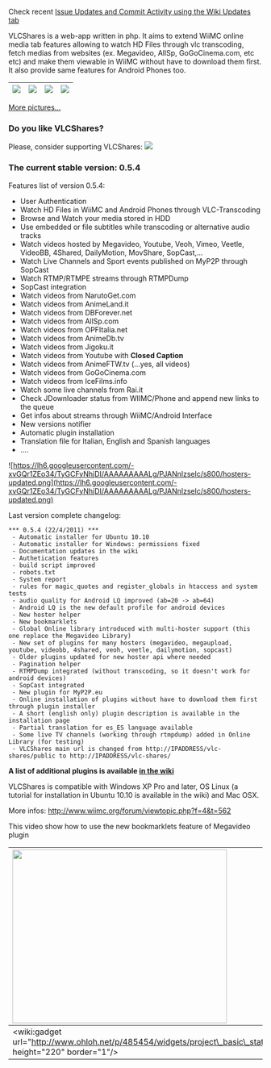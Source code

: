Check recent [Issue Updates and Commit Activity using the Wiki Updates tab](Updates.md)

VLCShares is a web-app written in php. It aims to extend WiiMC online media tab features allowing to watch HD Files through vlc transcoding, fetch medias from websites (ex. Megavideo, AllSp, GoGoCinema.com, etc etc) and make them viewable in WiiMC without have to download them first. It also provide same features for Android Phones too.

| <a href='https://picasaweb.google.com/lh/photo/8rryG6x6HJHZ1bUrbqcgag?feat=embedwebsite'><img src='https://lh5.googleusercontent.com/_U6HIkh_ODAo/TWYYhAu6teI/AAAAAAAAAEc/UnDL5gSswLY/s288/12-dashboard.png' /></a> | <a href='https://picasaweb.google.com/lh/photo/1iaQQRdosiuRvcfyUE6Jdw?feat=embedwebsite'><img src='https://lh5.googleusercontent.com/_U6HIkh_ODAo/TWYYbiTEPTI/AAAAAAAAADw/kBtU92dBVE0/s288/01-installer.png' /></a> | <a href='https://picasaweb.google.com/lh/photo/YpmrhHRCJn-0kTwkFbnhKQ?feat=embedwebsite'><img src='https://lh6.googleusercontent.com/_U6HIkh_ODAo/TWYYgJNrJCI/AAAAAAAAAEU/HBGp4QYFCbQ/s175/10-collections-index.png' /></a> | <a href='https://picasaweb.google.com/lh/photo/R5dbXEnUF8YmIjaSlepghw?feat=embedwebsite'><img src='https://lh3.googleusercontent.com/_U6HIkh_ODAo/TWYYgXF7kJI/AAAAAAAAAEY/DQS25ZM_4_E/s175/11-animeftw.png' /></a> |
|:--------------------------------------------------------------------------------------------------------------------------------------------------------------------------------------------------------------------|:--------------------------------------------------------------------------------------------------------------------------------------------------------------------------------------------------------------------|:----------------------------------------------------------------------------------------------------------------------------------------------------------------------------------------------------------------------------|:-------------------------------------------------------------------------------------------------------------------------------------------------------------------------------------------------------------------|

[More pictures...](https://picasaweb.google.com/ximarx/VLCShares053?feat=directlink)

### Do you like VLCShares? ###
Please, consider supporting VLCShares: [![](http://www.paypal.com/en_US/i/btn/btn_donate_LG.gif)](https://www.paypal.com/cgi-bin/webscr?cmd=_donations&business=GSV775S395QQU&lc=IT&item_name=VLCShares&item_number=vlc%2dshares&currency_code=EUR&bn=PP%2dDonationsBF%3abtn_donate_LG%2egif%3aNonHosted)

### The current stable version: 0.5.4 ###


Features list of version 0.5.4:

  * User Authentication
  * Watch HD Files in WiiMC and Android Phones through VLC-Transcoding
  * Browse and Watch your media stored in HDD
  * Use embedded or file subtitles while transcoding or alternative audio tracks
  * Watch videos hosted by Megavideo, Youtube, Veoh, Vimeo, Veetle, VideoBB, 4Shared, DailyMotion, MovShare, SopCast,...
  * Watch Live Channels and Sport events published on MyP2P through SopCast
  * Watch RTMP/RTMPE streams through RTMPDump
  * SopCast integration
  * Watch videos from NarutoGet.com
  * Watch videos from AnimeLand.it
  * Watch videos from DBForever.net
  * Watch videos from AllSp.com
  * Watch videos from OPFItalia.net
  * Watch videos from AnimeDb.tv
  * Watch videos from Jigoku.it
  * Watch videos from Youtube with **Closed Caption**
  * Watch videos from AnimeFTW.tv (...yes, all videos)
  * Watch videos from GoGoCinema.com
  * Watch videos from IceFilms.info
  * Watch some live channels from Rai.it
  * Check JDownloader status from WIIMC/Phone and append new links to the queue
  * Get infos about streams through WiiMC/Android Interface
  * New versions notifier
  * Automatic plugin installation
  * Translation file for Italian, English and Spanish languages
  * ....

![https://lh6.googleusercontent.com/-xvGQr1ZEo34/TyGCFyNhjDI/AAAAAAAAALg/PJANnlzselc/s800/hosters-updated.png](https://lh6.googleusercontent.com/-xvGQr1ZEo34/TyGCFyNhjDI/AAAAAAAAALg/PJANnlzselc/s800/hosters-updated.png)


Last version complete changelog:
```
*** 0.5.4 (22/4/2011) ***
 - Automatic installer for Ubuntu 10.10
 - Automatic installer for Windows: permissions fixed
 - Documentation updates in the wiki 
 - Authetication features
 - build script improved
 - robots.txt
 - System report
 - rules for magic_quotes and register_globals in htaccess and system tests
 - audio quality for Android LQ improved (ab=20 -> ab=64)
 - Android LQ is the new default profile for android devices
 - New hoster helper
 - New bookmarklets
 - Global Online library introduced with multi-hoster support (this one replace the Megavideo Library)
 - New set of plugins for many hosters (megavideo, megaupload, youtube, videobb, 4shared, veoh, veetle, dailymotion, sopcast)
 - Older plugins updated for new hoster api where needed
 - Pagination helper
 - RTMPDump integrated (without transcoding, so it doesn't work for android devices)
 - SopCast integrated
 - New plugin for MyP2P.eu
 - Online installation of plugins without have to download them first through plugin installer
 - A short (english only) plugin description is available in the installation page
 - Partial translation for es_ES language available
 - Some live TV channels (working through rtmpdump) added in Online Library (for testing)
 - VLCShares main url is changed from http://IPADDRESS/vlc-shares/public to http://IPADDRESS/vlc-shares/ 
```


**A list of additional plugins is available [in the wiki](PluginsList#Plugins_List.md)**

VLCShares is compatible with Windows XP Pro and later, OS Linux (a tutorial for installation in Ubuntu 10.10 is available in the wiki) and Mac OSX.


More infos: http://www.wiimc.org/forum/viewtopic.php?f=4&t=562


This video show how to use the new bookmarklets feature of Megavideo plugin

| <a href='http://www.youtube.com/watch?feature=player_embedded&v=GycWEv7cWLk' target='_blank'><img src='http://img.youtube.com/vi/GycWEv7cWLk/0.jpg' width='425' height=344 /></a> | <a href='http://www.youtube.com/watch?feature=player_embedded&v=P2SBEVw1Ku4' target='_blank'><img src='http://img.youtube.com/vi/P2SBEVw1Ku4/0.jpg' width='425' height=344 /></a> |
|:----------------------------------------------------------------------------------------------------------------------------------------------------------------------------------|:----------------------------------------------------------------------------------------------------------------------------------------------------------------------------------|
| &lt;wiki:gadget url="http://www.ohloh.net/p/485454/widgets/project\_basic\_stats.xml" height="220" border="1"/&gt;                                                                |